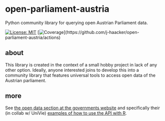 # open-parliament-austria

Python community library for querying open Austrian Parliament data.

[![License: MIT](https://img.shields.io/badge/License-MIT-yellow.svg)](https://opensource.org/licenses/MIT)
[![Coverage](https://img.shields.io/badge/dynamic/xml?url=https://raw.githubusercontent.com/j-haacker/open-parliament-austria/main/coverage.xml&label=coverage&query=round(/coverage/@line-rate*100)&suffix=%25&color=brightgreen)](https://github.com/j-haacker/open-parliament-austria/actions)

## about

This library is created in the context of a small hobby project in lack
of any other option. Ideally, anyone interested joins to develop this
into a community library that features universal tools to access open
data of the Austrian parliament.

## more

See [the open data section at the governments
website](https://www.parlament.gv.at/recherchieren/open-data/daten-und-lizenz/index.html)
and specifically their (in collab w/ UniVie) [examples of how to use the
API with R](https://www.parlament.gv.at/recherchieren/open-data/showcases/index.html).

